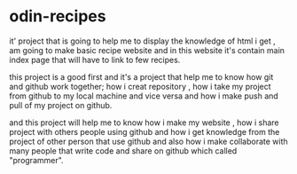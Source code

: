# odin-recipes
it' project that is going to help me to display the knowledge of html i get , am going to make basic recipe website and in this website it's contain main index page that will have to link to few recipes.


this project is a good first and it's a project that help me to know how git and github work together; how i creat repository , how i take my project from github to my local machine and vice versa and how i make push and pull of my project on github.

and this project will help me to know how i make my website , how i share project with others people using github and how i get knowledge from the project of other person that use github and also how i make collaborate with many people that write code and share on github which called "programmer".  